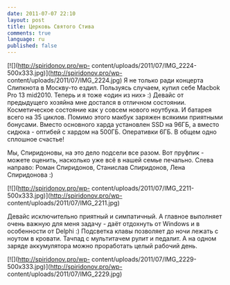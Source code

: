 ```yaml
---
date: 2011-07-07 22:10
layout: post
title: Церковь Святого Стива
comments: true
language: ru
published: false
---
```


[![](http://spiridonov.pro/wp-
content/uploads/2011/07/IMG_2224-500x333.jpg)](http://spiridonov.pro/wp-
content/uploads/2011/07/IMG_2224.jpg) Я не только ради концерта Слипкнота в
Москву-то ездил. Пользуясь случаем, купил себе Macbok Pro 13 mid2010. Теперь и
я тоже «один из них» :) Девайс от предыдущего хозяйна мне достался в отличном
состоянии. Косметическое состояние как у совсем нового ноутбука. И батарея
всего на 35 циклов. Помимо этого макбук заряжен всякими приятными бонусами.
Вместо основного харда установлен SSD на 96ГБ, а вместо сидюка - оптибей с
хардом на 500ГБ. Оперативки 6ГБ. В общем одно сплошное счастье!

Мы, Спиридоновы, на это дело подсели все разом. Вот пруфпик - можете оценить,
насколько уже всё в нашей семье печально. Слева направо: Роман Спиридонов,
Станислав Спиридонов, Лена Спиридонова :)

[![](http://spiridonov.pro/wp-
content/uploads/2011/07/IMG_2211-500x333.jpg)](http://spiridonov.pro/wp-
content/uploads/2011/07/IMG_2211.jpg)

Девайс исключительно приятный и симпатичный. А главное выполняет очень важную
для меня задачу - даёт отдохнуть от Windows и в особенности от Delphi :)
Подсветка клавы позволяет до ночи лежать с ноутом в кровати. Тачпад с
мультитачем рулит и педалит. А на одном заряде аккумулятора можно проработать
целый рабочий день.

[![](http://spiridonov.pro/wp-
content/uploads/2011/07/IMG_2229-500x333.jpg)](http://spiridonov.pro/wp-
content/uploads/2011/07/IMG_2229.jpg)

